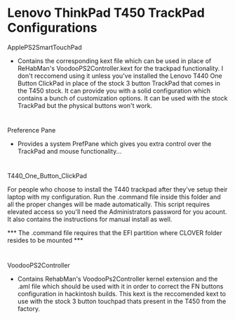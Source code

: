 # Lenovo ThinkPad T450 TrackPad Configurations 

ApplePS2SmartTouchPad

- Contains the corresponding kext file which can be used in place of ReHabMan's VoodooPS2Controller.kext for the trackpad functionality. I don't reccomend using it unless you've installed the Lenovo T440 One Button ClickPad in place of the stock 3 button TrackPad that comes in the T450 stock. It can provide you with a solid configuration which contains a bunch of customization options. It can be used with the stock TrackPad but the physical buttons won't work.

#

Preference Pane

- Provides a system PrefPane which gives you extra control over the TrackPad and mouse functionality...

#

T440_One_Button_ClickPad

For people who choose to install the T440 trackpad after they've setup their laptop with my configuration. Run the .command file inside this folder and all the proper changes will be made automatically. This script requires elevated access so you'll need the Administrators password for you acount. It also contains the instructions for manual install as well.

*** The .command file requires that the EFI partition where CLOVER folder resides to be mounted ***

# 

VoodooPS2Controller

- Contains RehabMan's VoodooPs2Controller kernel extension and the .aml file which should be used with it in order to correct the FN buttons configuration in hackintosh builds. This kext is the reccomended kext to use with the stock 3 button touchpad thats present in the T450 from the factory.

